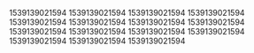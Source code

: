 1539139021594
1539139021594
1539139021594
1539139021594
1539139021594
1539139021594
1539139021594
1539139021594
1539139021594
1539139021594
1539139021594
1539139021594
1539139021594
1539139021594
1539139021594